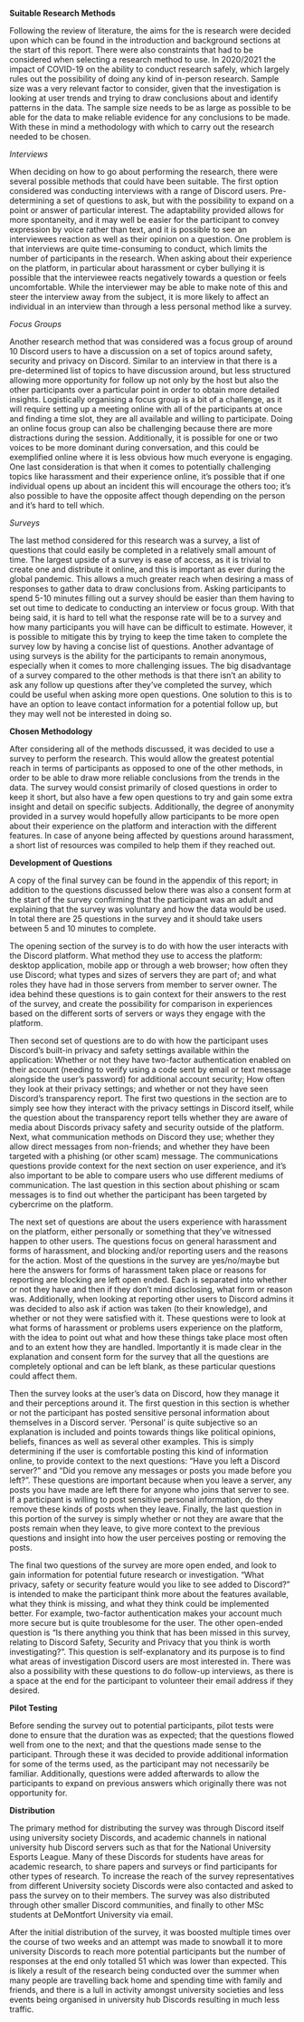 **Suitable Research Methods**

Following the review of literature, the aims for the is research were decided upon which can be found in the introduction and background sections at the start of this report. There were also constraints that had to be considered when selecting a research method to use. In 2020/2021 the impact of COVID-19 on the ability to conduct research safely, which largely rules out the possibility of doing any kind of in-person research. Sample size was a very relevant factor to consider, given that the investigation is looking at user trends and trying to draw conclusions about and identify patterns in the data. The sample size needs to be as large as possible to be able for the data to make reliable evidence for any conclusions to be made. With these in mind a methodology with which to carry out the research needed to be chosen. 

*Interviews*

When deciding on how to go about performing the research, there were several possible methods that could have been suitable. The first option considered was conducting interviews with a range of Discord users. Pre-determining a set of questions to ask, but with the possibility to expand on a point or answer of particular interest. The adaptability provided allows for more spontaneity, and it may well be easier for the participant to convey expression by voice rather than text, and it is possible to see an interviewees reaction as well as their opinion on a question. One problem is that interviews are quite time-consuming to conduct, which limits the number of participants in the research. When asking about their experience on the platform, in particular about harassment or cyber bullying it is possible that the interviewee reacts negatively towards a question or feels uncomfortable. While the interviewer may be able to make note of this and steer the interview away from the subject, it is more likely to affect an individual in an interview than through a less personal method like a survey. 

*Focus Groups*

Another research method that was considered was a focus group of around 10 Discord users to have a discussion on a set of topics around safety, security and privacy on Discord. Similar to an interview in that there is a pre-determined list of topics to have discussion around, but less structured allowing more opportunity for follow up not only by the host but also the other participants over a particular point in order to obtain more detailed insights. Logistically organising a focus group is a bit of a challenge, as it will require setting up a meeting online with all of the participants at once and finding a time slot, they are all available and willing to participate. Doing an online focus group can also be challenging because there are more distractions during the session. Additionally, it is possible for one or two voices to be more dominant during conversation, and this could be exemplified online where it is less obvious how much everyone is engaging. One last consideration is that when it comes to potentially challenging topics like harassment and their experience online, it’s possible that if one individual opens up about an incident this will encourage the others too; it’s also possible to have the opposite affect though depending on the person and it’s hard to tell which. 

*Surveys*

The last method considered for this research was a survey, a list of questions that could easily be completed in a relatively small amount of time. The largest upside of a survey is ease of access, as it is trivial to create one and distribute it online, and this is important as ever during the global pandemic. This allows a much greater reach when desiring a mass of responses to gather data to draw conclusions from. Asking participants to spend 5-10 minutes filling out a survey should be easier than them having to set out time to dedicate to conducting an interview or focus group.  With that being said, it is hard to tell what the response rate will be to a survey and how many participants you will have can be difficult to estimate. However, it is possible to mitigate this by trying to keep the time taken to complete the survey low by having a concise list of questions. Another advantage of using surveys is the ability for the participants to remain anonymous, especially when it comes to more challenging issues. The big disadvantage of a survey compared to the other methods is that there isn’t an ability to ask any follow up questions after they’ve completed the survey, which could be useful when asking more open questions. One solution to this is to have an option to leave contact information for a potential follow up, but they may well not be interested in doing so.

**Chosen Methodology**

After considering all of the methods discussed, it was decided to use a survey to perform the research. This would allow the greatest potential reach in terms of participants as opposed to one of the other methods, in order to be able to draw more reliable conclusions from the trends in the data. The survey would consist primarily of closed questions in order to keep it short, but also have a few open questions to try and gain some extra insight and detail on specific subjects. Additionally, the degree of anonymity provided in a survey would hopefully allow participants to be more open about their experience on the platform and interaction with the different features. In case of anyone being affected by questions around harassment, a short list of resources was compiled to help them if they reached out. 

**Development of Questions**

A copy of the final survey can be found in the appendix of this report; in addition to the questions discussed below there was also a consent form at the start of the survey confirming that the participant was an adult and explaining that the survey was voluntary and how the data would be used. In total there are 25 questions in the survey and it should take users between 5 and 10 minutes to complete.

The opening section of the survey is to do with how the user interacts with the Discord platform. What method they use to access the platform: desktop application, mobile app or through a web browser; how often they use Discord; what types and sizes of servers they are part of; and what roles they have had in those servers from member to server owner. The idea behind these questions is to gain context for their answers to the rest of the survey, and create the possibility for comparison in experiences based on the different sorts of servers or ways they engage with the platform.  

Then second set of questions are to do with how the participant uses Discord’s built-in privacy and safety settings available within the application: Whether or not they have two-factor authentication enabled on their account (needing to verify using a code sent by email or text message alongside the user’s password) for additional account security; How often they look at their privacy settings; and whether or not they have seen Discord’s transparency report. The first two questions in the section are to simply see how they interact with the privacy settings in Discord itself, while the question about the transparency report tells whether they are aware of media about Discords privacy safety and security outside of the platform. Next, what communication methods on Discord they use; whether they allow direct messages from non-friends; and whether they have been targeted with a phishing (or other scam) message. The communications questions provide context for the next section on user experience, and it’s also important to be able to compare users who use different mediums of communication. The last question in this section about phishing or scam messages is to find out whether the participant has been targeted by cybercrime on the platform.

The next set of questions are about the users experience with harassment on the platform, either personally or something that they’ve witnessed happen to other users. The questions focus on general harassment and forms of harassment, and blocking and/or reporting users and the reasons for the action. Most of the questions in the survey are yes/no/maybe but here the answers for forms of harassment taken place or reasons for reporting are blocking are left open ended. Each is separated into whether or not they have and then if they don’t mind disclosing, what form or reason was. Additionally, when looking at reporting other users to Discord admins it was decided to also ask if action was taken (to their knowledge), and whether or not they were satisfied with it. These questions were to look at what forms of harassment or problems users experience on the platform, with the idea to point out what and how these things take place most often and to an extent how they are handled. Importantly it is made clear in the explanation and consent form for the survey that all the questions are completely optional and can be left blank, as these particular questions could affect them. 

Then the survey looks at the user’s data on Discord, how they manage it and their perceptions around it. The first question in this section is whether or not the participant has posted sensitive personal information about themselves in a Discord server. ‘Personal’ is quite subjective so an explanation is included and points towards things like political opinions, beliefs, finances as well as several other examples. This is simply determining if the user is comfortable posting this kind of information online, to provide context to the next questions: “Have you left a Discord server?” and “Did you remove any messages or posts you made before you left?”. These questions are important because when you leave a server, any posts you have made are left there for anyone who joins that server to see. If a participant is willing to post sensitive personal information, do they remove these kinds of posts when they leave. Finally, the last question in this portion of the survey is simply whether or not they are aware that the posts remain when they leave, to give more context to the previous questions and insight into how the user perceives posting or removing the posts. 

The final two questions of the survey are more open ended, and look to gain information for potential future research or investigation. “What privacy, safety or security feature would you like to see added to Discord?” is intended to make the participant think more about the features available, what they think is missing, and what they think could be implemented better. For example, two-factor authentication makes your account much more secure but is quite troublesome for the user. The other open-ended question is “Is there anything you think that has been missed in this survey, relating to Discord Safety, Security and Privacy that you think is worth investigating?”. This question is self-explanatory and its purpose is to find what areas of investigation Discord users are most interested in. There was also a possibility with these questions to do follow-up interviews, as there is a space at the end for the participant to volunteer their email address if they desired. 

**Pilot Testing**

Before sending the survey out to potential participants, pilot tests were done to ensure that the duration was as expected; that the questions flowed well from one to the next; and that the questions made sense to the participant. Through these it was decided to provide additional information for some of the terms used, as the participant may not necessarily be familiar. Additionally, questions were added afterwards to allow the participants to expand on previous answers which originally there was not opportunity for.

**Distribution**

The primary method for distributing the survey was through Discord itself using university society Discords, and academic channels in national university hub Discord servers such as that for the National University Esports League. Many of these Discords for students have areas for academic research, to share papers and surveys or find participants for other types of research. To increase the reach of the survey representatives from different University society Discords were also contacted and asked to pass the survey on to their members. The survey was also distributed through other smaller Discord communities, and finally to other MSc students at DeMontfort University via email.

After the initial distribution of the survey, it was boosted multiple times over the course of two weeks and an attempt was made to snowball it to more university Discords to reach more potential participants but the number of responses at the end only totalled 51 which was lower than expected. This is likely a result of the research being conducted over the summer when many people are travelling back home and spending time with family and friends, and there is a lull in activity amongst university societies and less events being organised in university hub Discords resulting in much less traffic. 
